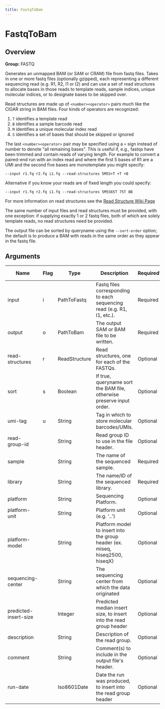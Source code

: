 ```yaml
---
title: FastqToBam
---
```


# FastqToBam

## Overview
**Group:** FASTQ

Generates an unmapped BAM (or SAM or CRAM) file from fastq files.  Takes in one or more fastq files (optionally
gzipped), each representing a different sequencing read (e.g. R1, R2, I1 or I2) and can use a set of read
structures to allocate bases in those reads to template reads, sample indices, unique molecular indices, or to
designate bases to be skipped over.

Read structures are made up of `<number><operator>` pairs much like the CIGAR string in BAM files. Four kinds of
operators are recognized:

1. `T` identifies a template read
2. `B` identifies a sample barcode read
3. `M` identifies a unique molecular index read
4. `S` identifies a set of bases that should be skipped or ignored

The last `<number><operator>` pair may be specified using a `+` sign instead of number to denote "all remaining
bases". This is useful if, e.g., fastqs have been trimmed and contain reads of varying length.  For example
to convert a paired-end run with an index read and where the first 5 bases of R1 are a UMI and the second
five bases are monotemplate you might specify:

```
--input r1.fq r2.fq i1.fq --read-structures 5M5S+T +T +B
```

Alternative if you know your reads are of fixed length you could specify:

```
--input r1.fq r2.fq i1.fq --read-structures 5M5S65T 75T 8B
```

For more information on read structures see the
[Read Structure Wiki Page](https://github.com/fulcrumgenomics/fgbio/wiki/Read-Structures)

The same number of input files and read structures must be provided, with one exception: if supplying exactly
1 or 2 fastq files, both of which are solely template reads, no read structures need be provided.

The output file can be sorted by queryname using the `--sort-order` option; the default is to produce a BAM
with reads in the same order as they appear in the fastq file.

## Arguments

|Name|Flag|Type|Description|Required?|Max Values|Default Value(s)|
|----|----|----|-----------|---------|----------|----------------|
|input|i|PathToFastq|Fastq files corresponding to each sequencing read (e.g. R1, I1, etc.).|Required|Unlimited||
|output|o|PathToBam|The output SAM or BAM file to be written.|Required|1||
|read-structures|r|ReadStructure|Read structures, one for each of the FASTQs.|Optional|Unlimited||
|sort|s|Boolean|If true, queryname sort the BAM file, otherwise preserve input order.|Optional|1|false|
|umi-tag|u|String|Tag in which to store molecular barcodes/UMIs.|Optional|1|RX|
|read-group-id||String|Read group ID to use in the file header.|Optional|1|A|
|sample||String|The name of the sequenced sample.|Required|1||
|library||String|The name/ID of the sequenced library.|Required|1||
|platform||String|Sequencing Platform.|Optional|1|illumina|
|platform-unit||String|Platform unit (e.g. '<flowcell-barcode>.<lane>.<sample-barcode>')|Optional|1||
|platform-model||String|Platform model to insert into the group header (ex. miseq, hiseq2500, hiseqX)|Optional|1||
|sequencing-center||String|The sequencing center from which the data originated|Optional|1||
|predicted-insert-size||Integer|Predicted median insert size, to insert into the read group header|Optional|1||
|description||String|Description of the read group.|Optional|1||
|comment||String|Comment(s) to include in the output file's header.|Optional|Unlimited||
|run-date||Iso8601Date|Date the run was produced, to insert into the read group header|Optional|1||

